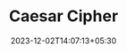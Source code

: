 ---
weight: 41
title: "Caesar Cipher"
description: ""
icon: "article"
date: "2023-12-02T14:07:13+05:30"
lastmod: "2023-12-02T14:07:13+05:30"
draft: true
toc: true
---